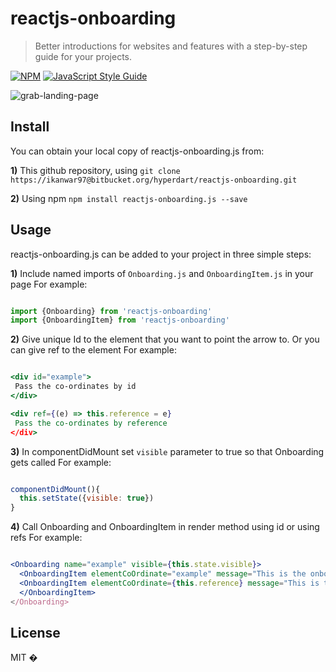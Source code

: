 # reactjs-onboarding

> Better introductions for websites and features with a step-by-step guide for your projects. 

[![NPM](https://img.shields.io/npm/v/reactjs-onboarding.svg)](https://www.npmjs.com/package/reactjs-onboarding) [![JavaScript Style Guide](https://img.shields.io/badge/code_style-standard-brightgreen.svg)](https://standardjs.com)


![grab-landing-page](https://media.giphy.com/media/ZB81lM4DOtKN7CS4Q7/giphy.gif)

## Install

You can obtain your local copy of reactjs-onboarding.js from:

**1)** This github repository, using ```git clone https://ikanwar97@bitbucket.org/hyperdart/reactjs-onboarding.git```

**2)** Using npm ```npm install reactjs-onboarding.js --save```


## Usage


reactjs-onboarding.js can be added to your project in three simple steps:



**1)** Include named imports of `Onboarding.js` and `OnboardingItem.js` in your page
For example:

```jsx

import {Onboarding} from 'reactjs-onboarding'
import {OnboardingItem} from 'reactjs-onboarding'
```


**2)** Give unique Id to the element that you want to point the arrow to. Or you can give ref to the element
For example:

```jsx

<div id="example">
 Pass the co-ordinates by id
</div>

<div ref={(e) => this.reference = e}
 Pass the co-ordinates by reference
</div>
```


**3)** In componentDidMount set `visible` parameter to true so that Onboarding gets called
For example:

```jsx

componentDidMount(){
  this.setState({visible: true})
}
```


**4)** Call Onboarding and OnboardingItem in render method using id or using refs
For example:

```jsx

<Onboarding name="example" visible={this.state.visible}>
  <OnboardingItem elementCoOrdinate="example" message="This is the onborading message 1" />
  <OnboardingItem elementCoOrdinate={this.reference} message="This is the onboarding message 2" />
  </OnboardingItem>
</Onboarding>
```


## License

MIT � [](https://github.com/)
